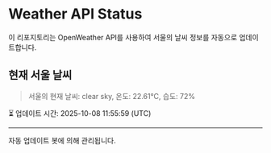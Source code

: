 
# Weather API Status

이 리포지토리는 OpenWeather API를 사용하여 서울의 날씨 정보를 자동으로 업데이트합니다.

## 현재 서울 날씨
> 서울의 현재 날씨: clear sky, 온도: 22.61°C, 습도: 72%

⏳ 업데이트 시간: 2025-10-08 11:55:59 (UTC)

---
자동 업데이트 봇에 의해 관리됩니다.
